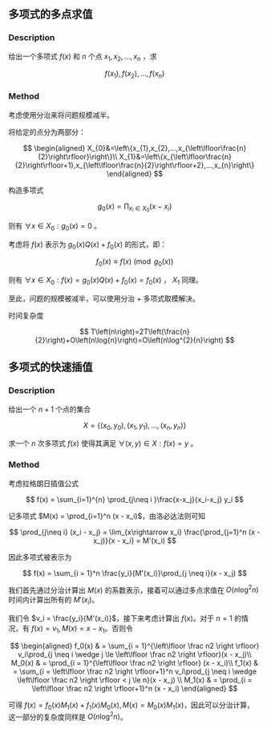 ## 多项式的多点求值

### Description

给出一个多项式 $f\left(x\right)$ 和 $n$ 个点 $x_{1},x_{2},...,x_{n}$ ，求

$$
f\left(x_{1}\right),f\left(x_{2}\right),...,f\left(x_{n}\right)
$$

### Method

考虑使用分治来将问题规模减半。

将给定的点分为两部分：

$$
\begin{aligned}
	X_{0}&=\left\{x_{1},x_{2},...,x_{\left\lfloor\frac{n}{2}\right\rfloor}\right\}\\
	X_{1}&=\left\{x_{\left\lfloor\frac{n}{2}\right\rfloor+1},x_{\left\lfloor\frac{n}{2}\right\rfloor+2},...,x_{n}\right\}
\end{aligned}
$$

构造多项式

$$
g_{0}\left(x\right)=\prod_{x_{i}\in X_{0}}\left(x-x_{i}\right)
$$

则有 $\forall x\in X_{0}:g_{0}\left(x\right)=0$ 。

考虑将 $f\left(x\right)$ 表示为 $g_{0}\left(x\right)Q\left(x\right)+f_{0}\left(x\right)$ 的形式，即：

$$
f_{0}\left(x\right)\equiv f\left(x\right)\pmod{g_{0}\left(x\right)}
$$

则有 $\forall x\in X_{0}:f\left(x\right)=g_{0}\left(x\right)Q\left(x\right)+f_{0}\left(x\right)=f_{0}\left(x\right)$ ， $X_{1}$ 同理。

至此，问题的规模被减半，可以使用分治 + 多项式取模解决。

时间复杂度

$$
T\left(n\right)=2T\left(\frac{n}{2}\right)+O\left(n\log{n}\right)=O\left(n\log^{2}{n}\right)
$$

## 多项式的快速插值

### Description

给出一个 $n+1$ 个点的集合

$$
X=\left\{\left(x_{0},y_{0}\right),\left(x_{1},y_{1}\right),...,\left(x_{n},y_{n}\right)\right\}
$$

求一个 $n$ 次多项式 $f\left(x\right)$ 使得其满足 $\forall\left(x,y\right)\in X:f\left(x\right)=y$ 。

### Method

考虑拉格朗日插值公式

$$
f(x) = \sum_{i=1}^{n} \prod_{j\neq i }\frac{x-x_j}{x_i-x_j} y_i
$$

记多项式 $M(x) = \prod_{i=1}^n (x - x_i)$，由洛必达法则可知

$$
\prod_{j\neq i} (x_i - x_j) = \lim_{x\rightarrow x_i} \frac{\prod_{j=1}^n (x - x_j)}{x - x_i} = M'(x_i)
$$

因此多项式被表示为

$$
f(x) = \sum_{i = 1}^n \frac{y_i}{M'(x_i)}\prod_{j \neq i}(x - x_j)
$$

我们首先通过分治计算出 $M(x)$ 的系数表示，接着可以通过多点求值在 $O(n\log^2 n)$ 时间内计算出所有的 $M'(x_i)$。

我们令 $v_i = \frac{y_i}{M'(x_i)}$，接下来考虑计算出 $f(x)$。对于 $n = 1$ 的情况，有 $f(x) = v_1, M(x) = x - x_1$。否则令

$$
\begin{aligned}
f_0(x) & = \sum_{i = 1}^{\left\lfloor \frac n2 \right \rfloor} v_i\prod_{j \neq i \wedge j \le \left\lfloor \frac n2 \right \rfloor}(x - x_j)\\
M_0(x) & = \prod_{i = 1}^{\left\lfloor \frac n2 \right \rfloor} (x - x_i)\\
f_1(x) & = \sum_{i = \left\lfloor \frac n2 \right \rfloor+1}^n v_i\prod_{j \neq i \wedge \left\lfloor \frac n2 \right \rfloor < j \le n}(x - x_j) \\
M_1(x) & = \prod_{i = \left\lfloor \frac n2 \right \rfloor+1}^n (x - x_i)
\end{aligned}
$$

可得 $f(x) = f_0(x)M_1(x) + f_1(x)M_0(x), M(x) = M_0(x)M_1(x)$，因此可以分治计算，这一部分的复杂度同样是 $O(n\log^2 n)$。
